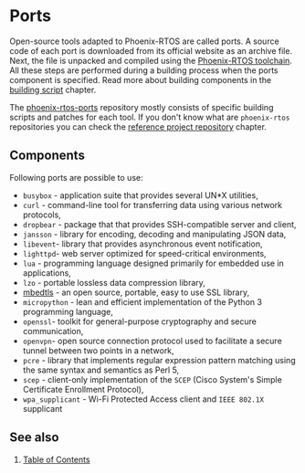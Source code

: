 # Ports

Open-source tools adapted to Phoenix-RTOS are called ports. A source code of each port is downloaded from its official website as an archive file.
Next, the file is unpacked and compiled using the [Phoenix-RTOS toolchain](../building/toolchain.md). All these steps are performed during a building process when the ports component is specified. Read more about building components in the [building script](../building/script.md) chapter.

The [phoenix-rtos-ports](https://github.com/phoenix-rtos/phoenix-rtos-ports) repository mostly consists of specific building scripts and patches for each tool.
If you don't know what are `phoenix-rtos` repositories you can check the [reference project repository](../building/project.md) chapter.

## Components

Following ports are possible to use:

- `busybox` - application suite that provides several UN*X utilities,
- `curl` - command-line tool for transferring data using various network protocols,
- `dropbear` - package that that provides SSH-compatible server and client,
- `jansson` - library for encoding, decoding and manipulating JSON data,
- `libevent`-  library that provides asynchronous event notification,
- `lighttpd`- web server optimized for speed-critical environments,
- `lua` - programming language designed primarily for embedded use in applications,
- `lzo` - portable lossless data compression library,
- [mbedtls](mbedtls.md) - an open source, portable, easy to use SSL library,
- `micropython` - lean and efficient implementation of the Python 3 programming language,
- `openssl`- toolkit for general-purpose cryptography and secure communication,
- `openvpn`- open source connection protocol used to facilitate a secure tunnel between two points in a network,
- `pcre` - library that implements regular expression pattern matching using the same syntax and semantics as Perl 5,
- `scep` - client-only implementation of the `SCEP` (Cisco System's Simple Certificate Enrollment Protocol),
- `wpa_supplicant` - Wi-Fi Protected Access client and `IEEE 802.1X` supplicant

<!-- #TODO: add chapters on how to use each of this tool -->

## See also

1. [Table of Contents](../README.md)

